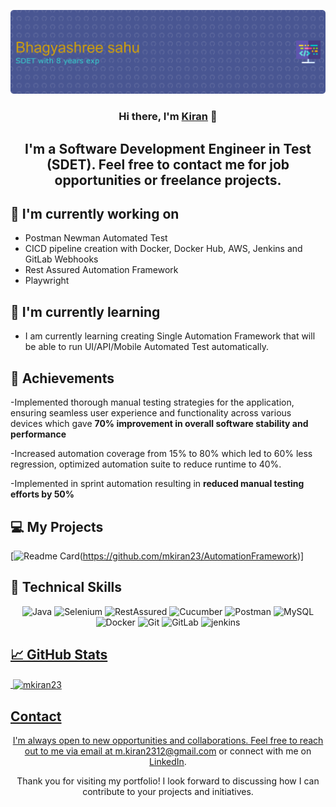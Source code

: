 <p align="center">
  <a href="https://www.linkedin.com/in/kiranm23/" target="_blank" rel="noreferrer">
    <img src="https://raw.githubusercontent.com/bhagyashreemsahu/bhagyashreemsahu/master/github-header-image.png" alt="My banner">
  </a>
</p>

<h3 align="center">Hi there, I'm <a href="https://www.linkedin.com/in/kiranm23/" target="_blank" rel="noreferrer">Kiran</a> 👋</h3>

<h2 align="center">I'm a Software Development Engineer in Test (SDET). Feel free to contact me for job opportunities or freelance projects. </h2>


## 🔭 I'm currently working on

- Postman Newman Automated Test
- CICD pipeline creation with Docker, Docker Hub, AWS, Jenkins and GitLab Webhooks
- Rest Assured Automation Framework
- Playwright
  

## 🌱 I'm currently learning

- I am currently learning creating Single Automation Framework that will be able to run UI/API/Mobile Automated Test automatically.


## 🥇 Achievements

-Implemented thorough manual testing strategies for the application, ensuring
seamless user experience and functionality across various devices which gave
<b>70% improvement in overall software stability and performance</b>

-Increased automation coverage from 15% to 80% which led to 60% less regression, optimized automation suite to reduce runtime to 40%.

-Implemented in sprint automation
resulting in <b> reduced manual testing efforts by 50% </b>



## 💻 My Projects 

[![Readme Card](https://github-readme-stats.vercel.app/api/pin/?username=mkiran23&repo=AutomationFramework)(https://github.com/mkiran23/AutomationFramework)]

## 💼 Technical Skills

<p align="center">
  <img src="https://img.shields.io/badge/Java-007396?style=for-the-badge&logo=java&logoColor=white" alt="Java">
  <img src="https://img.shields.io/badge/Selenium-43B02A?style=for-the-badge&logo=selenium&logoColor=white" alt="Selenium">
  <img src="https://img.shields.io/badge/RestAssured-green" alt="RestAssured">
  <img src="https://img.shields.io/badge/Cucumber-green" alt="Cucumber">
  <img src="https://img.shields.io/badge/Postman-FF6C37?style=for-the-badge&logo=postman&logoColor=white" alt="Postman">
  <img src="https://img.shields.io/badge/MySQL-4479A1?style=for-the-badge&logo=mysql&logoColor=white" alt="MySQL">
  <img src="https://img.shields.io/badge/Docker-2496ED?style=for-the-badge&logo=docker&logoColor=white" alt="Docker">
  <img src="https://img.shields.io/badge/Git-F05032?style=for-the-badge&logo=git&logoColor=white" alt="Git">
  <img src="https://img.shields.io/badge/GitLab-FCA121?style=for-the-badge&logo=gitlab&logoColor=white" alt="GitLab">
  <img src="https://www.vectorlogo.zone/logos/jenkins/jenkins-icon.svg" alt="jenkins" width="40" height="40"/> </a> <a href="https://www.linux.org/" target="_blank" rel="noreferrer"> 
</p>

## 📈 GitHub Stats 

<p>&nbsp;<img align="center" src="https://github-readme-stats.vercel.app/api?username=mkiran23&show_icons=true&locale=en" alt="mkiran23" /></p>

## Contact

<p align="center">I'm always open to new opportunities and collaborations. Feel free to reach out to me via email at <a href="mailto:m.kiran2312@gmail.com">m.kiran2312@gmail.com</a> or connect with me on <a href="https://www.linkedin.com/in/kiranm23/">LinkedIn</a>.</p>

  <p align="center">
  <a href="https://www.linkedin.com/in/kiranm23/">
  </a>
 
</p>

<p align="center">Thank you for visiting my portfolio! I look forward to discussing how I can contribute to your projects and initiatives.</p>